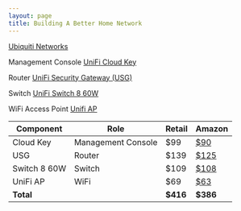 ```yaml
---
layout: page
title: Building A Better Home Network
---
```


[Ubiquiti Networks](https://ubnt.com) 


Management Console
[UniFi Cloud Key](https://store.ui.com/collections/wireless/products/unifi-cloud-key)

Router 
[UniFi Security Gateway (USG)](https://store.ui.com/collections/routing-switching/products/unifi-security-gateway)


Switch
[UniFi Switch 8 60W](https://store.ui.com/collections/routing-switching/products/unifi-switch-8-60w)

WiFi Access Point
[Unifi AP](https://store.ui.com/collections/wireless/products/unifi-ap)

|Component|Role|Retail|Amazon|
----------|----|------|------|
|Cloud Key|Management Console|$99|[$90](https://www.amazon.com/Ubiquiti-Unifi-Cloud-Key-Control/dp/B017T2QB22)|
|USG|Router|$139|[$125](https://www.amazon.com/Ubiquiti-Unifi-Security-Gateway-USG/dp/B00LV8YZLK)|
|Switch 8 60W|Switch|$109|[$108](https://www.amazon.com/Ubiquiti-UniFi-Switch-60W-US-8-60W/dp/B01MU3WUX1)|
|UniFi AP|WiFi|$69|[$63](https://www.amazon.com/Ubiquiti-Networks-Enterprise-AP-Unifi/dp/B00HXT8R2O)|
|**Total**||**$416**|**$386**|